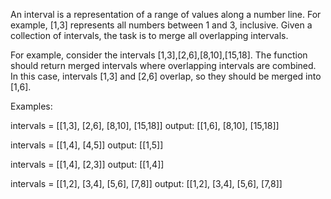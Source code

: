 An interval is a representation of a range of values along a number line. For example, [1,3] represents all numbers between 1 and 3, inclusive. Given a collection of intervals, the task is to merge all overlapping intervals.

For example, consider the intervals [1,3],[2,6],[8,10],[15,18]. The function should return merged intervals where overlapping intervals are combined. In this case, intervals [1,3] and [2,6] overlap, so they should be merged into [1,6].

Examples:

intervals = [[1,3], [2,6], [8,10], [15,18]]
output: [[1,6], [8,10], [15,18]]

intervals = [[1,4], [4,5]]
output: [[1,5]]

intervals = [[1,4], [2,3]]
output: [[1,4]]

intervals = [[1,2], [3,4], [5,6], [7,8]]
output: [[1,2], [3,4], [5,6], [7,8]]
